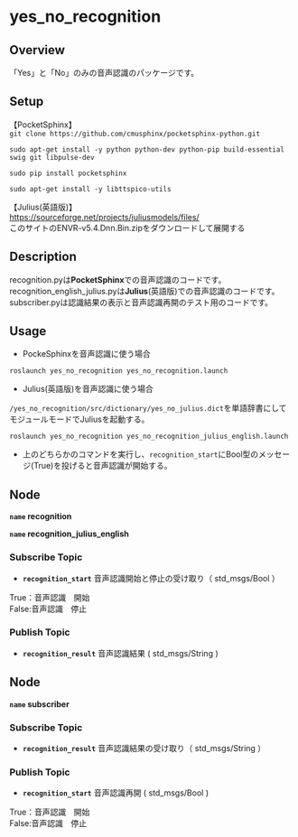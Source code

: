 # yes_no_recognition
## Overview
「Yes」と「No」のみの音声認識のパッケージです。

## Setup
【PocketSphinx】  
`git clone https://github.com/cmusphinx/pocketsphinx-python.git`

`sudo apt-get install -y python python-dev python-pip build-essential swig git libpulse-dev`

`sudo pip install pocketsphinx`

`sudo apt-get install -y libttspico-utils`

【Julius(英語版)】  
https://sourceforge.net/projects/juliusmodels/files/  
このサイトのENVR-v5.4.Dnn.Bin.zipをダウンロードして展開する  

## Description
recognition.pyは**PocketSphinx**での音声認識のコードです。  
recognition_english_julius.pyは**Julius**(英語版)での音声認識のコードです。  
subscriber.pyは認識結果の表示と音声認識再開のテスト用のコードです。  

## Usage
* PockeSphinxを音声認識に使う場合

```
roslaunch yes_no_recognition yes_no_recognition.launch
```

* Julius(英語版)を音声認識に使う場合

`/yes_no_recognition/src/dictionary/yes_no_julius.dict`を単語辞書にしてモジュールモードでJuliusを起動する。

```
roslaunch yes_no_recognition yes_no_recognition_julius_english.launch
````

* 上のどちらかのコマンドを実行し、`recognition_start`にBool型のメッセージ(True)を投げると音声認識が開始する。

## Node
**`name` recognition**

**`name` recognition_julius_english**

### Subscribe Topic

* **`recognition_start`** 音声認識開始と停止の受け取り（ std_msgs/Bool ）

True：音声認識　開始  
False:音声認識　停止

### Publish Topic

* **`recognition_result`** 音声認識結果 ( std_msgs/String )

## Node
**`name` subscriber**

### Subscribe Topic
* **`recognition_result`** 音声認識結果の受け取り（ std_msgs/String ）

### Publish Topic
* **`recognition_start`** 音声認識再開 ( std_msgs/Bool )

True：音声認識　開始  
False:音声認識　停止

